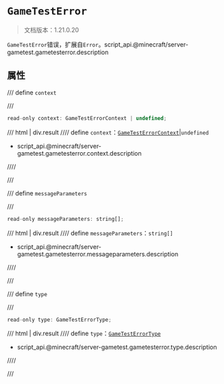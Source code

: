 # `GameTestError`

> 文档版本：1.21.0.20

`GameTestError`错误，扩展自`Error`。script_api.@minecraft/server-gametest.gametesterror.description

## 属性

/// define
`context`


///

```js
read-only context: GameTestErrorContext | undefined;
```

/// html | div.result
//// define
`context`：[`GameTestErrorContext`](./gametesterrorcontext.md)|`undefined`

- script_api.@minecraft/server-gametest.gametesterror.context.description


////

///


/// define
`messageParameters`


///

```js
read-only messageParameters: string[];
```

/// html | div.result
//// define
`messageParameters`：`string[]`

- script_api.@minecraft/server-gametest.gametesterror.messageparameters.description


////

///


/// define
`type`


///

```js
read-only type: GameTestErrorType;
```

/// html | div.result
//// define
`type`：[`GameTestErrorType`](./gametesterrortype.md)

- script_api.@minecraft/server-gametest.gametesterror.type.description


////

///

